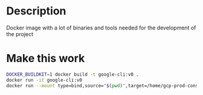 # Description

Docker image with a lot of binaries and tools needed for the development of the project


# Make this work

```bash
DOCKER_BUILDKIT=1 docker build -t google-cli:v0 .
docker run -it google-cli:v0
docker run --mount type=bind,source="$(pwd)",target=/home/gcp-prod-cons -w /home/gcp-prod-cons -p 8080:8080 --name google-docker-bins --rm -it google-cli:v0
```

